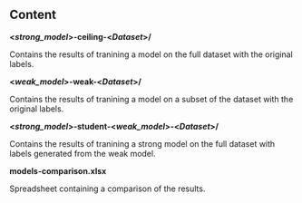 ## Content
**<*strong_model*>-ceiling-\<*Dataset*>/**

Contains the results of tranining a model on the full dataset with the original labels.

**<*weak_model*>-weak-\<*Dataset*>/**

Contains the results of tranining a model on a subset of the dataset with the original labels.

**<*strong_model*>-student-<*weak_model*>-\<*Dataset*>/**

Contains the results of tranining a strong model on the full dataset with labels generated from the weak model.

**models-comparison.xlsx**

Spreadsheet containing a comparison of the results.